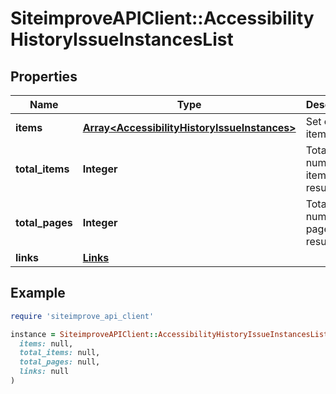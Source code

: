 # SiteimproveAPIClient::AccessibilityHistoryIssueInstancesList

## Properties

| Name | Type | Description | Notes |
| ---- | ---- | ----------- | ----- |
| **items** | [**Array&lt;AccessibilityHistoryIssueInstances&gt;**](AccessibilityHistoryIssueInstances.md) | Set of items. |  |
| **total_items** | **Integer** | Total number of items in result set. |  |
| **total_pages** | **Integer** | Total number of pages in result set. |  |
| **links** | [**Links**](Links.md) |  | [optional] |

## Example

```ruby
require 'siteimprove_api_client'

instance = SiteimproveAPIClient::AccessibilityHistoryIssueInstancesList.new(
  items: null,
  total_items: null,
  total_pages: null,
  links: null
)
```

